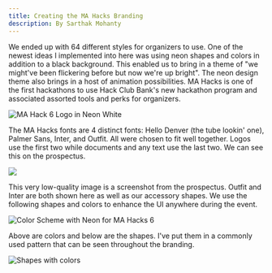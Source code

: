 ```yaml
---
title: Creating the MA Hacks Branding
description: By Sarthak Mohanty
---
```

We ended up with 64 different styles for organizers to use. One of the newest ideas I implemented into here was using neon shapes and colors in addition to a black background. This enabled us to bring in a theme of "we might've been flickering before but now we're up bright". The neon design theme also brings in a host of animation possibilities. MA Hacks is one of the first hackathons to use Hack Club Bank's new hackathon program and associated assorted tools and perks for organizers.

![MA Hack 6 Logo in Neon White](/content/writing/E9j7FFMJT2Fr5QGQDw8N-1.png)

The MA Hacks fonts are 4 distinct fonts: Hello Denver (the tube lookin' one), Palmer Sans, Inter, and Outfit. All were chosen to fit well together. Logos use the first two while documents and any text use the last two. We can see this on the prospectus.

![](/content/writing/E9j7FFMJT2Fr5QGQDw8N-2.png)

This very low-quality image is a screenshot from the prospectus. Outfit and Inter are both shown here as well as our accessory shapes. We use the following shapes and colors to enhance the UI anywhere during the event.

![Color Scheme with Neon for MA Hacks 6](/content/writing/E9j7FFMJT2Fr5QGQDw8N-3.png)

Above are colors and below are the shapes. I've put them in a commonly used pattern that can be seen throughout the branding.

![Shapes with colors](/content/writing/E9j7FFMJT2Fr5QGQDw8N-4.png)
